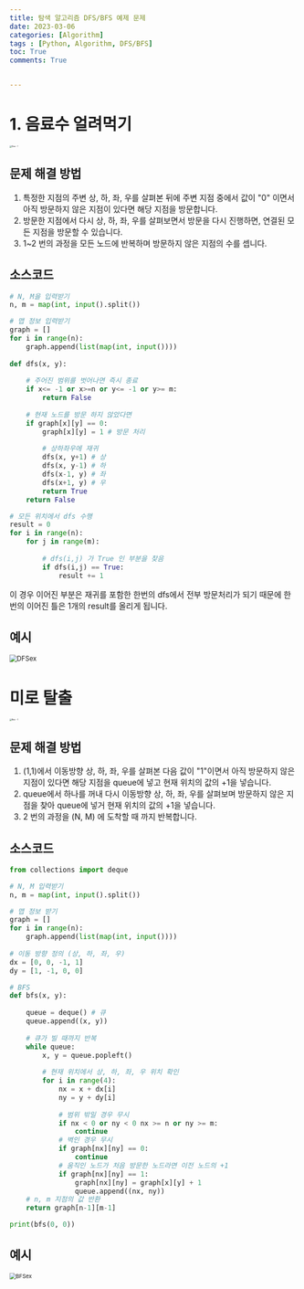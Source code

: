 ```yaml
---
title: 탐색 알고리즘 DFS/BFS 예제 문제
date: 2023-03-06
categories: [Algorithm]
tags : [Python, Algorithm, DFS/BFS]
toc: True
comments: True


---
```




# 1. 음료수 얼려먹기

<img src="{{site.url}}/images/2023-03-06-algo2/Dex - 1.jpg" alt="Dex - 1" style="zoom: 25%;" />

## 문제 해결 방법

1. 특정한 지점의 주변 상, 하, 좌, 우를 살펴본 뒤에 주변 지점 중에서 값이 "0" 이면서 아직 방문하지 않은 지점이 있다면 해당 지점을 방문합니다. 
2. 방문한 지점에서 다시 상, 하, 좌, 우를 살펴보면서 방문을 다시 진행하면, 연결된 모든 지점을 방문할 수 있습니다.
3. 1~2 번의 과정을 모든 노드에 반복하며 방문하지 않은 지점의 수를 셉니다.



## 소스코드

```python
# N, M을 입력받기
n, m = map(int, input().split())

# 맵 정보 입력받기
graph = []
for i in range(n):
    graph.append(list(map(int, input())))
    
def dfs(x, y):
    
    # 주어진 범위를 벗어나면 즉시 종료
    if x<= -1 or x>=n or y<= -1 or y>= m:
        return False
    
    # 현재 노드를 방문 하지 않았다면
    if graph[x][y] == 0:
        graph[x][y] = 1 # 방문 처리
        
        # 상하좌우에 재귀
        dfs(x, y+1) # 상
        dfs(x, y-1) # 하
        dfs(x-1, y) # 좌
        dfs(x+1, y) # 우
        return True
   	return False

# 모든 위치에서 dfs 수행
result = 0
for i in range(n):
    for j in range(m):
        
        # dfs(i,j) 가 True 인 부분을 찾음
        if dfs(i,j) == True:
            result += 1
```

이 경우 이어진 부분은 재귀를 포함한 한번의 dfs에서 전부 방문처리가 되기 때문에 한번의 이어진 틀은 1개의 result를 올리게 됩니다.

## 예시

<img src="{{site.url}}/images/2023-03-06-algo2/DFSex.gif" alt="DFSex" style="zoom: 80%;" />

# 미로 탈출

<img src="{{site.url}}/images/2023-03-06-algo2/Bex - 1.jpg" alt="Bex - 1" style="zoom:25%;" />

## 문제 해결 방법

1. (1,1)에서 이동방향 상, 하, 좌, 우를 살펴본 다음 값이 "1"이면서 아직 방문하지 않은 지점이 있다면 해당 지점을 queue에 넣고 현재 위치의 값의 +1을 넣습니다.
2. queue에서 하나를 꺼내 다시 이동방향 상, 하, 좌, 우를 살펴보며 방문하지 않은 지점을 찾아 queue에 넣거 현재 위치의 값의 +1을 넣습니다.
3. 2 번의 과정을 (N, M) 에 도착할 때 까지 반복합니다.



## 소스코드

```python
from collections import deque

# N, M 입력받기
n, m = map(int, input().split())

# 맵 정보 받기
graph = []
for i in range(n):
    graph.append(list(map(int, input())))
    
# 이동 방향 정의 (상, 하, 좌, 우)
dx = [0, 0, -1, 1]
dy = [1, -1, 0, 0]

# BFS
def bfs(x, y):
    
    queue = deque() # 큐
    queue.append((x, y))
    
    # 큐가 빌 때까지 반복
    while queue:
        x, y = queue.popleft()
        
        # 현재 위치에서 상, 하, 좌, 우 위치 확인
        for i in range(4):
            nx = x + dx[i]
            ny = y + dy[i]
            
            # 범위 밖일 경우 무시
            if nx < 0 or ny < 0 nx >= n or ny >= m:
                continue
            # 벽인 경우 무시
            if graph[nx][ny] == 0:
                continue
            # 움직인 노드가 처음 방문한 노드라면 이전 노드의 +1
            if graph[nx][ny] == 1:
                graph[nx][ny] = graph[x][y] + 1
                queue.append((nx, ny))
    # n, m 지점의 값 반환
    return graph[n-1][m-1]

print(bfs(0, 0))
```



## 예시



<img src="{{site.url}}/images/2023-03-06-algo2/BFSex-1678036521447-1.gif" alt="BFSex" style="zoom:67%;" />
